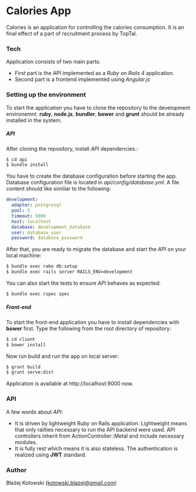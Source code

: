 # Calories App

Calories is an application for controlling the calories consumption. It is an final effect of a part of recruitment process by TopTal.

### Tech
Application consists of two main parts:
- First part is the API implemented as a *Ruby on Rails 4* application.
- Second part is a frontend implemented using *Angular.js*

### Setting up the environment
To start the application you have to clone the repository to the development environemnt. **ruby**, **node.js**, **bundler**, **bower** and **grunt** should be already installed in the system.

##### API
After cloning the repository, install *API* dependencies.:
```sh
$ cd api
$ bundle install
```
You have to create the database configuration before starting the app. Database configuration file is located in *api/config/database.yml*. A file content should like similiar to the following:
```yaml
development:
  adapter: postgresql
  pool: 5
  timeout: 5000
  host: localhost
  database: development_database
  user: database_user
  password: database_password
```
After that, you are ready to migrate the database and start the *API* on your local machine:
```sh
$ bundle exec rake db:setup
$ bundle exec rails server RAILS_ENV=development
```

You can also start the tests to ensure *API* behaves as expected:
```sh
$ bundle exec rspec spec
```

##### Front-end
To start the front-end application you have to install dependencies with **bower** first. Type the following from the root directory of repository:
```sh
$ cd client
$ bower install
```
Now run build and run the app on local server:
```sh
$ grunt build
$ grunt serve:dist
```

Application is available at http://localhost:9000 now.

### API 
A few words about *API*:
- It is driven by lightweight Ruby on Rails application. Lightweight means that only railties necessary to run the API backend were used. API controllers inherit from ActionController::Metal and include necessary modules.
- It is fully rest which means it is also stateless. The authentication is realized using **JWT** standard.

### Author
Błażej Kotowski (kotowski.blazej@gmail.com)
